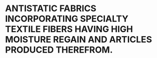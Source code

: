 # ANTISTATIC FABRICS INCORPORATING SPECIALTY TEXTILE FIBERS HAVING HIGH MOISTURE REGAIN AND ARTICLES PRODUCED THEREFROM.